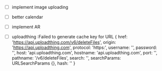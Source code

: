 - [ ] implement image uploading
- [ ] better calendar
- [ ] implement AR

- [ ] uploadthing :Failed to generate cache key for URL {
      href: 'https://api.uploadthing.com/v6/deleteFiles',
      origin: 'https://api.uploadthing.com',
      protocol: 'https:',
      username: '',
      password: '',
      host: 'api.uploadthing.com',
      hostname: 'api.uploadthing.com',
      port: '',
      pathname: '/v6/deleteFiles',
      search: '',
      searchParams: URLSearchParams {},
      hash: ''
      }
